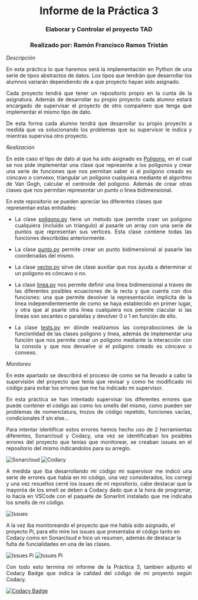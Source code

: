 <h1 align="center">Informe de la Práctica 3</h1>
<h3 align="center">Elaborar y Controlar el proyecto TAD</h3>
<h3 align="center">Realizado por: Ramón Francisco Ramos Tristán</h3>


_Descripción_

<p align="justify">En esta práctica lo que haremos será la implementación en Python de una serie de tipos abstractos de datos. Los tipos que tendrán que desarrollar los alumnos variarán dependiendo de a que proyecto hayan sido asignado.

<p align="justify">Cada proyecto tendrá que tener un repositorio propio en la cunta de la asignatura. Además de desarrollar su propio proyecto cada alumno estará encargado de supervisar el proyecto de otro compañero que tenga que implementar el mismo tipo de dato.

<p align="justify">De esta forma cada alumno tendrá que desarrollar su propio proyecto a medida que va solucionando los problemas que su supervisor le indica y mientras supervisa otro proyecto.

_Realización_

<p align="justify">En este caso el tipo de dato al que ha sido asignado es <a href="https://aulavirtual.ual.es/bbcswebdav/pid-1469282-dt-content-rid-6293229_1/courses/COURSE_0000020549/Poligono.pdf">Poligono</a>, en el cual se nos pide implementar una clase que represente a los poligonos y crear una serie de funciones que nos permitan saber si el poligono creado es cóncavo o convexo, triangular un poligono cualquiera mediante el algoritmo de Van Gogh, calcular el centroide del poligono. Además de crear otras clases que nos permitan representar un punto o linea bidimensional.

En este repositorio se pueden apreciar las diferentes clases que representan estas entidades:

- <p align="justify">La clase <a href="https://github.com/PRIS2/ro/blob/main/poligono.py">poligono.py</a> tiene un metodo que permite craer un poligono cualquiera (incluido un triangulo) al pasarle un array con una serie de puntos que representan sus vertices. Esta clase contiene todas las funciones describidas anteriormente.

- <p align="justify">La clase <a href="https://github.com/PRIS2/ro/blob/main/punto.py">punto.py</a> permite crear un punto bidimensional al pasarle las coordenadas del mismo.

- <p align="justify">La clase <a href="https://github.com/PRIS2/ro/blob/main/vector.py">vector.py</a> sirve de clase auxiliar que nos ayuda a determinar si un poligono es cóncavo o no.

- <p align="justify">La clase <a href="https://github.com/PRIS2/ro/blob/main/linea.py">linea.py</a> nos permite definir una linea bidimensional a traves de las diferentes posibles ecuaciones de la recta y que cuenta con dos funciones: una que permite devolver la representación implicita de la linea independientemente de como se haya establecido en primer lugar, y otra que al psarle otra linea cualquiera nos permite clacular si las lineas son secantes o paralelas y devolver 0 o 1 en función de ello.

- <p align="justify">La clase <a href="https://github.com/PRIS2/ro/blob/main/tests.py">tests.py</a> en dónde realizamos las comprabociones de la funcionlidad de las clases poligono y linea, además de implementar una función que nos permite crear un poligono mediante la interacción con la consola y que nos devuelve si el poligono creado es cóncavo o convexo.


_Monitoreo_

<p align="justify">En este apartado se describirá el proceso de como se ha llevado a cabo la supervisión del proyecto que tenía que revisar y como he modificado mi código para evitar los errores que me ha indicado mi supervisor.

<p align="justify">En esta práctica se han intentado supervisar los diferentes errores que puede contener el código así como los smells del mismo, como pueden ser problemas de nomenclatura, trozos de código repetido, funciones vacías, condicionales if sin else...

<p align="justify">Para intentar identificar estos errores hemos hecho uso de 2 herramientas diferentes, Sonarcloud y Codacy, una vez se identificaban los posibles errores del proyecto que tenías que monitorear, se creaban issues en el repositorio del mismo indicandolos para su arreglo.

![Sonarcloud](https://github.com/PRIS2/ro/blob/main/img/img1.PNG "Sonarcloud")
![Codacy](https://github.com/PRIS2/ro/blob/main/img/img2.PNG "Codacy")


<p align="justify">A medida que iba desarrollando mi código mi supervisor me indicó una serie de errores que había en mi código, una vez considerados, los corregí y una vez resueltos cerré los issues de mi repositorio, cabe destacar que la mayoróa de los smell se deben a Codacy dado que a la hora de programar, lo hacía en VSCode con el paquete de Sonarlint instalado que me indicaba los smells de mi código.

![Issues](https://github.com/PRIS2/ro/blob/main/img/img3.PNG "Issues")

A la vez iba monitoreando el proyecto que me había sido asignado, el proyecto Pi, para ello mire los issues que presentaba el código tanto en Codacy como en Sonarcloud e hice un resumen, además de destacar la fulta de funcialidades en una de las clases.


![Issues Pi](https://github.com/PRIS2/ro/blob/main/img/img5.PNG "Issues Pi")
![Issues Pi](https://github.com/PRIS2/ro/blob/main/img/img4.PNG "Issues Pi")


<p align="justify">Con todo esto termina mi informe de la Práctica 3, tambien adjunto el Codacy Badge que indica la calidad del código de mi proyecto según Codacy.




[![Codacy Badge](https://app.codacy.com/project/badge/Grade/9e5a2de079784e75b399af45b8f38a37)](https://www.codacy.com/gh/PRIS2/ro/dashboard?utm_source=github.com&amp;utm_medium=referral&amp;utm_content=PRIS2/ro&amp;utm_campaign=Badge_Grade)

